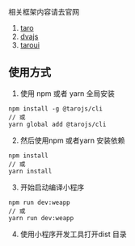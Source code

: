 相关框架内容请去官网

1. [taro](https://github.com/NervJS/taro)
2. [dvajs](https://github.com/dvajs/dva)
3. [taroui](https://taro-ui.aotu.io/#/docs/introduction)

## 使用方式 
1. 使用 npm 或者 yarn 全局安装

```
npm install -g @tarojs/cli
// 或
yarn global add @tarojs/cli
```
2. 然后使用npm 或者yarn 安装依赖
```
npm install
// 或
yarn install
```
3. 开始启动编译小程序
```
npm run dev:weapp
// 或
yarn run dev:weapp
```
4. 使用小程序开发工具打开dist 目录